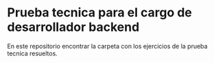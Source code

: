 # Prueba tecnica para el cargo de desarrollador backend

En este repositorio encontrar la carpeta con los ejercicios de la prueba tecnica resueltos.
